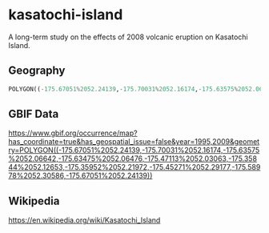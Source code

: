 # kasatochi-island
A long-term study on the effects of 2008 volcanic eruption on Kasatochi Island.

## Geography
```python
POLYGON((-175.67051%2052.24139,-175.70031%2052.16174,-175.63575%2052.06642,-175.63475%2052.06476,-175.47113%2052.03063,-175.35844%2052.12653,-175.35952%2052.21972,-175.45271%2052.29177,-175.58978%2052.30586,-175.67051%2052.24139))
```

## GBIF Data
https://www.gbif.org/occurrence/map?has_coordinate=true&has_geospatial_issue=false&year=1995,2009&geometry=POLYGON((-175.67051%2052.24139,-175.70031%2052.16174,-175.63575%2052.06642,-175.63475%2052.06476,-175.47113%2052.03063,-175.35844%2052.12653,-175.35952%2052.21972,-175.45271%2052.29177,-175.58978%2052.30586,-175.67051%2052.24139))

## Wikipedia
https://en.wikipedia.org/wiki/Kasatochi_Island
